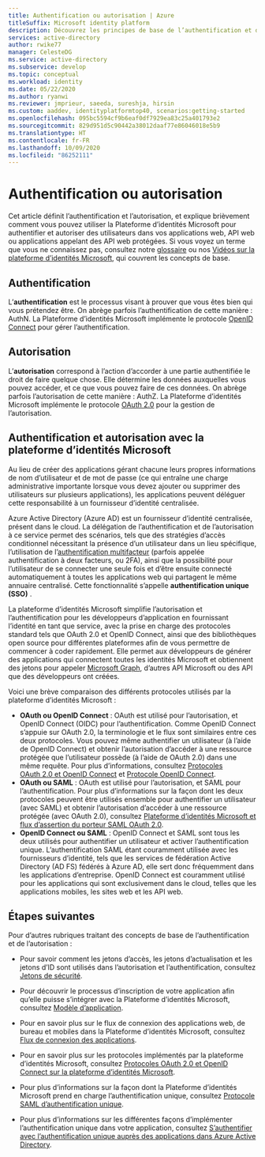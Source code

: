 ```yaml
---
title: Authentification ou autorisation | Azure
titleSuffix: Microsoft identity platform
description: Découvrez les principes de base de l’authentification et de l’autorisation dans la Plateforme d’identités Microsoft (v2.0).
services: active-directory
author: rwike77
manager: CelesteDG
ms.service: active-directory
ms.subservice: develop
ms.topic: conceptual
ms.workload: identity
ms.date: 05/22/2020
ms.author: ryanwi
ms.reviewer: jmprieur, saeeda, sureshja, hirsin
ms.custom: aaddev, identityplatformtop40, scenarios:getting-started
ms.openlocfilehash: 095bc5594cf9b6eaf0df7929ea83c25a401793e2
ms.sourcegitcommit: 829d951d5c90442a38012daaf77e86046018e5b9
ms.translationtype: HT
ms.contentlocale: fr-FR
ms.lasthandoff: 10/09/2020
ms.locfileid: "86252111"
---
```

# <a name="authentication-vs-authorization"></a>Authentification ou autorisation

Cet article définit l’authentification et l’autorisation, et explique brièvement comment vous pouvez utiliser la Plateforme d’identités Microsoft pour authentifier et autoriser des utilisateurs dans vos applications web, API web ou applications appelant des API web protégées. Si vous voyez un terme que vous ne connaissez pas, consultez notre [glossaire](developer-glossary.md) ou nos [Vidéos sur la plateforme d’identités Microsoft](identity-videos.md), qui couvrent les concepts de base.

## <a name="authentication"></a>Authentification

L’**authentification** est le processus visant à prouver que vous êtes bien qui vous prétendez être. On abrège parfois l’authentification de cette manière : AuthN. La Plateforme d’identités Microsoft implémente le protocole [OpenID Connect](https://openid.net/connect/) pour gérer l’authentification.

## <a name="authorization"></a>Autorisation

L’**autorisation** correspond à l’action d’accorder à une partie authentifiée le droit de faire quelque chose. Elle détermine les données auxquelles vous pouvez accéder, et ce que vous pouvez faire de ces données. On abrège parfois l’autorisation de cette manière : AuthZ. La Plateforme d’identités Microsoft implémente le protocole [OAuth 2.0](https://oauth.net/2/) pour la gestion de l’autorisation.

## <a name="authentication-and-authorization-using-microsoft-identity-platform"></a>Authentification et autorisation avec la plateforme d’identités Microsoft

Au lieu de créer des applications gérant chacune leurs propres informations de nom d’utilisateur et de mot de passe (ce qui entraîne une charge administrative importante lorsque vous devez ajouter ou supprimer des utilisateurs sur plusieurs applications), les applications peuvent déléguer cette responsabilité à un fournisseur d’identité centralisée.

Azure Active Directory (Azure AD) est un fournisseur d’identité centralisée, présent dans le cloud. La délégation de l’authentification et de l’autorisation à ce service permet des scénarios, tels que des stratégies d’accès conditionnel nécessitant la présence d’un utilisateur dans un lieu spécifique, l’utilisation de l’[authentification multifacteur](../authentication/concept-mfa-howitworks.md) (parfois appelée authentification à deux facteurs, ou 2FA), ainsi que la possibilité pour l’utilisateur de se connecter une seule fois et d’être ensuite connecté automatiquement à toutes les applications web qui partagent le même annuaire centralisé. Cette fonctionnalité s’appelle **authentification unique (SSO)** .

La plateforme d’identités Microsoft simplifie l’autorisation et l’authentification pour les développeurs d’application en fournissant l’identité en tant que service, avec la prise en charge des protocoles standard tels que OAuth 2.0 et OpenID Connect, ainsi que des bibliothèques open source pour différentes plateformes afin de vous permettre de commencer à coder rapidement. Elle permet aux développeurs de générer des applications qui connectent toutes les identités Microsoft et obtiennent des jetons pour appeler [Microsoft Graph](https://developer.microsoft.com/graph/), d’autres API Microsoft ou des API que des développeurs ont créées.

Voici une brève comparaison des différents protocoles utilisés par la plateforme d’identités Microsoft :

* **OAuth ou OpenID Connect** : OAuth est utilisé pour l’autorisation, et OpenID Connect (OIDC) pour l’authentification. Comme OpenID Connect s’appuie sur OAuth 2.0, la terminologie et le flux sont similaires entre ces deux protocoles. Vous pouvez même authentifier un utilisateur (à l’aide de OpenID Connect) et obtenir l’autorisation d’accéder à une ressource protégée que l’utilisateur possède (à l’aide de OAuth 2.0) dans une même requête. Pour plus d’informations, consultez [Protocoles OAuth 2.0 et OpenID Connect](active-directory-v2-protocols.md) et [Protocole OpenID Connect](v2-protocols-oidc.md).
* **OAuth ou SAML** : OAuth est utilisé pour l’autorisation, et SAML pour l’authentification. Pour plus d’informations sur la façon dont les deux protocoles peuvent être utilisés ensemble pour authentifier un utilisateur (avec SAML) et obtenir l’autorisation d’accéder à une ressource protégée (avec OAuth 2.0), consultez [Plateforme d’identités Microsoft et flux d’assertion du porteur SAML OAuth 2.0](v2-saml-bearer-assertion.md).
* **OpenID Connect ou SAML** : OpenID Connect et SAML sont tous les deux utilisés pour authentifier un utilisateur et activer l’authentification unique. L’authentification SAML étant couramment utilisée avec les fournisseurs d’identité, tels que les services de fédération Active Directory (AD FS) fédérés à Azure AD, elle sert donc fréquemment dans les applications d’entreprise. OpenID Connect est couramment utilisé pour les applications qui sont exclusivement dans le cloud, telles que les applications mobiles, les sites web et les API web.

## <a name="next-steps"></a>Étapes suivantes

Pour d’autres rubriques traitant des concepts de base de l’authentification et de l’autorisation :

* Pour savoir comment les jetons d’accès, les jetons d’actualisation et les jetons d’ID sont utilisés dans l’autorisation et l’authentification, consultez [Jetons de sécurité](security-tokens.md).
* Pour découvrir le processus d’inscription de votre application afin qu’elle puisse s’intégrer avec la Plateforme d’identités Microsoft, consultez [Modèle d’application](application-model.md).
* Pour en savoir plus sur le flux de connexion des applications web, de bureau et mobiles dans la Plateforme d’identités Microsoft, consultez [Flux de connexion des applications](app-sign-in-flow.md).

* Pour en savoir plus sur les protocoles implémentés par la plateforme d’identités Microsoft, consultez [Protocoles OAuth 2.0 et OpenID Connect sur la plateforme d’identités Microsoft](active-directory-v2-protocols.md).
* Pour plus d’informations sur la façon dont la Plateforme d’identités Microsoft prend en charge l’authentification unique, consultez [Protocole SAML d’authentification unique](single-sign-on-saml-protocol.md).
* Pour plus d’informations sur les différentes façons d’implémenter l’authentification unique dans votre application, consultez [S’authentifier avec l’authentification unique auprès des applications dans Azure Active Directory](../manage-apps/what-is-single-sign-on.md).
